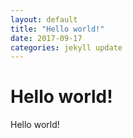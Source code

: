 ```yaml
---
layout: default
title: "Hello world!"
date: 2017-09-17
categories: jekyll update
---
```


# Hello world!
Hello world!